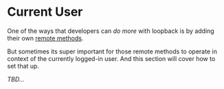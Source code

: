# Current User

One of the ways that developers can _do more_ with loopback is by adding their own [remote methods](http://docs.strongloop.com/display/public/LB/Remote+methods).

But sometimes its super important for those remote methods to operate in context of the currently logged-in user. And this section will cover how to set that up.

_TBD..._

